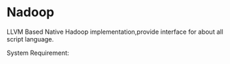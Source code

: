 Nadoop
======

LLVM Based Native Hadoop implementation,provide interface for about all script language.

System Requirement:

